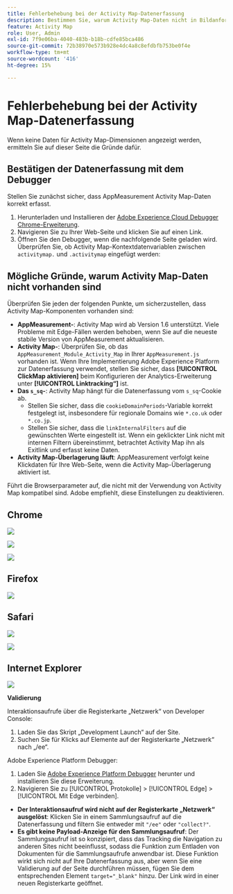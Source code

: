 ```yaml
---
title: Fehlerbehebung bei der Activity Map-Datenerfassung
description: Bestimmen Sie, warum Activity Map-Daten nicht in Bildanforderungen angezeigt werden.
feature: Activity Map
role: User, Admin
exl-id: 7f9e06ba-4040-483b-b18b-cdfe85bca486
source-git-commit: 72b38970e573b928e4dc4a8c8efdbfb753be0f4e
workflow-type: tm+mt
source-wordcount: '416'
ht-degree: 15%

---
```


# Fehlerbehebung bei der Activity Map-Datenerfassung

Wenn keine Daten für Activity Map-Dimensionen angezeigt werden, ermitteln Sie auf dieser Seite die Gründe dafür.

## Bestätigen der Datenerfassung mit dem Debugger

Stellen Sie zunächst sicher, dass AppMeasurement Activity Map-Daten korrekt erfasst.

1. Herunterladen und Installieren der [Adobe Experience Cloud Debugger Chrome-Erweiterung](https://experienceleague.adobe.com/en/docs/experience-platform/debugger/home).
2. Navigieren Sie zu Ihrer Web-Seite und klicken Sie auf einen Link.
3. Öffnen Sie den Debugger, wenn die nachfolgende Seite geladen wird. Überprüfen Sie, ob Activity Map-Kontextdatenvariablen zwischen `activitymap.` und `.activitymap` eingefügt werden:

## Mögliche Gründe, warum Activity Map-Daten nicht vorhanden sind

Überprüfen Sie jeden der folgenden Punkte, um sicherzustellen, dass Activity Map-Komponenten vorhanden sind:

* **AppMeasurement-**: Activity Map wird ab Version 1.6 unterstützt. Viele Probleme mit Edge-Fällen werden behoben, wenn Sie auf die neueste stabile Version von AppMeasurement aktualisieren.
* **Activity Map-**: Überprüfen Sie, ob das `AppMeasurement_Module_Activity_Map` in Ihrer `AppMeasurement.js` vorhanden ist. Wenn Ihre Implementierung Adobe Experience Platform zur Datenerfassung verwendet, stellen Sie sicher, dass **[!UICONTROL ClickMap aktivieren]** beim Konfigurieren der Analytics-Erweiterung unter **[!UICONTROL Linktracking“]** ist.
* **Das `s_sq`-**: Activity Map hängt für die Datenerfassung vom `s_sq`-Cookie ab.
   * Stellen Sie sicher, dass die `cookieDomainPeriods`-Variable korrekt festgelegt ist, insbesondere für regionale Domains wie `*.co.uk` oder `*.co.jp`.
   * Stellen Sie sicher, dass die `linkInternalFilters` auf die gewünschten Werte eingestellt ist. Wenn ein geklickter Link nicht mit internen Filtern übereinstimmt, betrachtet Activity Map ihn als Exitlink und erfasst keine Daten.
* **Activity Map-Überlagerung läuft**: AppMeasurement verfolgt keine Klickdaten für Ihre Web-Seite, wenn die Activity Map-Überlagerung aktiviert ist.

Führt die Browserparameter auf, die nicht mit der Verwendung von Activity Map kompatibel sind. Adobe empfiehlt, diese Einstellungen zu deaktivieren.

## Chrome

![](assets/Chrome1.png)

![](assets/Chrome2.png)

![](assets/Chrome3.png)

## Firefox

![](assets/Firefox.png)

## Safari

![](assets/Safari1.png)

![](assets/Safari2.png)

## Internet Explorer

![](assets/IE1.png)


**Validierung**

Interaktionsaufrufe über die Registerkarte „Netzwerk“ von Developer Console:

1. Laden Sie das Skript „Development Launch“ auf der Site.
1. Suchen Sie für Klicks auf Elemente auf der Registerkarte „Netzwerk“ nach „/ee“.

Adobe Experience Platform Debugger:

1. Laden Sie [Adobe Experience Platform Debugger](https://chromewebstore.google.com/detail/adobe-experience-platform/bfnnokhpnncpkdmbokanobigaccjkpob) herunter und installieren Sie diese Erweiterung.
1. Navigieren Sie zu [!UICONTROL Protokolle] > [!UICONTROL Edge] > [!UICONTROL Mit Edge verbinden].

* **Der Interaktionsaufruf wird nicht auf der Registerkarte „Netzwerk“ ausgelöst**: Klicken Sie in einem Sammlungsaufruf auf die Datenerfassung und filtern Sie entweder mit `"/ee"` oder `"collect?"`.
* **Es gibt keine Payload-Anzeige für den Sammlungsaufruf**: Der Sammlungsaufruf ist so konzipiert, dass das Tracking die Navigation zu anderen Sites nicht beeinflusst, sodass die Funktion zum Entladen von Dokumenten für die Sammlungsaufrufe anwendbar ist. Diese Funktion wirkt sich nicht auf Ihre Datenerfassung aus, aber wenn Sie eine Validierung auf der Seite durchführen müssen, fügen Sie dem entsprechenden Element `target="_blank"` hinzu. Der Link wird in einer neuen Registerkarte geöffnet.
